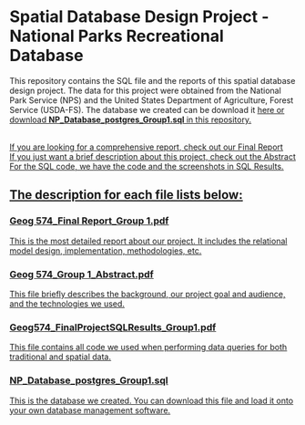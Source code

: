 # Spatial Database Design Project - National Parks Recreational Database
This repository contains the SQL file and the reports of this spatial database design project. The data for this project were obtained from the National Park Service (NPS) and the United States Department of Agriculture, Forest Service (USDA-FS). The database we created can be download it <a href='https://github.com/KCivilEnGI/Spatial_DB_Design/raw/main/NP_Database_postgres_Group1.sql'><u>here<u></a> or download **NP_Database_postgres_Group1.sql** in this repository.

<br>If you are looking for a comprehensive report, check out our <a href='https://github.com/KCivilEnGI/Spatial_DB_Design/blob/main/Geog%20574_Final%20Report_Group%201.pdf'> Final Report</a>
<br>If you just want a brief description about this project, check out the <a href='https://github.com/KCivilEnGI/Spatial_DB_Design/blob/main/Geog%20574_Group%201_Abstract.pdf'>Abstract</a>
<br>For the SQL code, we have the code and the screenshots in <a href='https://github.com/KCivilEnGI/Spatial_DB_Design/blob/main/Geog574_FinalProjectSQLResults_Group1.pdf'>SQL Results</a>.

## The description for each file lists below:
### Geog 574_Final Report_Group 1.pdf
This is the most detailed report about our project. It includes the relational model design, implementation, methodologies, etc.
### Geog 574_Group 1_Abstract.pdf
This file briefly describes the background, our project goal and audience, and the technologies we used.
### Geog574_FinalProjectSQLResults_Group1.pdf
This file contains all code we used when performing data queries for both traditional and spatial data.
### NP_Database_postgres_Group1.sql
This is the database we created. You can download this file and load it onto your own database management software.
